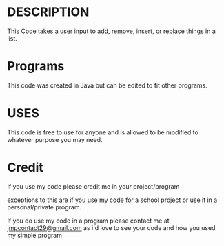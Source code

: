 # DESCRIPTION
This Code takes a user input to add, remove, insert, or replace things in a list.

# Programs
This code was created in Java but can be edited to fit other programs.

# USES
This code is free to use for anyone and is allowed to be modified to whatever purpose you may need.

# Credit
If you use my code please credit me in your project/program

exceptions to this are if you use my code for a school project or use it in a personal/private program.

If you do use my code in a program please contact me at jmpcontact29@gmail.com as i'd love to see your code and how you used my simple program
